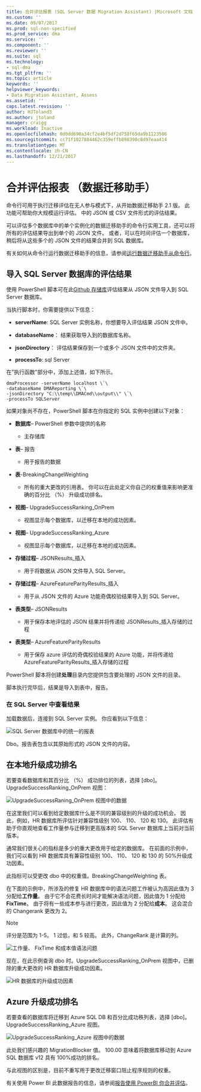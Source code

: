 ```yaml
---
title: 合并评估报表 (SQL Server 数据 Migration Assistant) |Microsoft 文档
ms.custom: ''
ms.date: 09/07/2017
ms.prod: sql-non-specified
ms.prod_service: dma
ms.service: ''
ms.component: ''
ms.reviewer: ''
ms.suite: sql
ms.technology:
- sql-dma
ms.tgt_pltfrm: ''
ms.topic: article
keywords: ''
helpviewer_keywords:
- Data Migration Assistant, Assess
ms.assetid: ''
caps.latest.revision: ''
author: HJToland3
ms.author: jtoland
manager: craigg
ms.workload: Inactive
ms.openlocfilehash: 0d0dd690a34cf2e4bf5df2d758f65da9b1123506
ms.sourcegitcommit: cc71f1027884462c359effb898390c8d97eaa414
ms.translationtype: MT
ms.contentlocale: zh-CN
ms.lasthandoff: 12/21/2017
---
```

# <a name="consolidate-assessment-reports-data-migration-assistant"></a>合并评估报表 （数据迁移助手）

命令行可用于执行迁移评估在无人参与模式下，从开始数据迁移助手 2.1 版。 此功能可帮助你大规模运行评估。  中的 JSON 或 CSV 文件形式的评估结果。

可以评估多个数据库中的单个实例化的数据迁移助手的命令行实用工具，还可以将所有的评估结果导出到单个的 JSON 文件。 或者，可以在时间评估一个数据库，稍后将从这些多个的 JSON 文件的结果合并到 SQL 数据库。

有关如何从命令行运行数据迁移助手的信息，请参阅[运行数据迁移助手从命令行](../dma/dma-commandline.md)。 


## <a name="import-assessment-results-into-a-sql-server-database"></a>导入 SQL Server 数据库的评估结果

使用 PowerShell 脚本可在此[Github 存储库](https://github.com/Microsoft/sql-server-samples/tree/master/samples/features/data-migration-assistant)评估结果从 JSON 文件导入到 SQL Server 数据库。

当执行脚本时，你需要提供以下信息： 

- **serverName**: SQL Server 实例名称，你想要导入评估结果 JSON 文件中。

- **databaseName**： 结果获取导入到的数据库名称。

- **jsonDirectory**： 评估结果保存到一个或多个 JSON 文件中的文件夹。

- **processTo**: sql Server

在"执行函数"部分中，添加上述值，如下所示。

```
dmaProcessor -serverName localhost \`\
-databaseName DMAReporting \`\
-jsonDirectory "C:\\temp\\DMACmd\\output\\" \`\
-processTo SQLServer
```

如果对象尚不存在，PowerShell 脚本在你指定的 SQL 实例中创建以下对象：

- **数据库**– PowerShell 参数中提供的名称

  - 主存储库

- **表**– 报告

  - 用于报告的数据

- **表**-BreakingChangeWeighting

  - 所有的重大更改的引用表。  你可以在此处定义你自己的权重值来影响更准确的百分比 （%） 升级成功排名。

- **视图**– UpgradeSuccessRanking\_OnPrem

  - 视图显示每个数据库，以迁移在本地的成功因素。

- **视图**– UpgradeSuccessRanking\_Azure

  - 视图显示每个数据库，以迁移在本地的成功因素。

- **存储过程**– JSONResults\_插入

  - 用于将数据从 JSON 文件导入 SQL Server。

- **存储过程**– AzureFeatureParityResults\_插入

  - 用于从 JSON 文件的 Azure 功能奇偶校验结果导入到 SQL Server。

- **表类型**– JSONResults

  - 用于保存本地评估的 JSON 结果并将传递给 JSONResults\_插入存储的过程

- **表类型**– AzureFeatureParityResults

  - 用于保存 azure 评估的奇偶校验结果的 Azure 功能，并将传递给 AzureFeatureParityResults\_插入存储的过程

PowerShell 脚本将创建**处理**目录内您提供包含要处理的 JSON 文件的目录。

脚本执行完毕后，结果是导入到表中，报告。

### <a name="viewing-the-results-in-sql-server"></a>在 SQL Server 中查看结果

加载数据后，连接到 SQL Server 实例。 你应看到以下信息：

![SQL Server 数据库中的统一的报表](../dma/media/DMAReportingDatabase.png)

Dbo。报告表包含以其原始形式的 JSON 文件的内容。

## <a name="on-premises-upgrade-success-ranking"></a>在本地升级成功排名

若要查看数据库和其百分比 （%） 成功排位的列表，选择 [dbo]。UpgradeSuccessRanking_OnPrem 视图：

![UpgradeSuccessRaning_OnPrem 视图中的数据](../dma/media/UpgradeSuccessRankingView.png)

在这里我们可以看到给定数据库什么是不同的兼容级别的升级的成功机会。  因此，例如，HR 数据库所评估针对兼容性级别 100、 110、 120 和 130。  此评估有助于你直观地查看工作量参与迁移到更高版本的 SQL Server 数据库上当前对当前版本。

通常我们很关心的指标是多少的重大更改用于给定的数据库。  在前面的示例中，我们可以看到 HR 数据库具有兼容性级别 100、 110、 120 和 130 的 50%升级成功因素。

此指标可以受更改 dbo 中的权重值。BreakingChangeWeighting 表。

在下面的示例中，所涉及的修复 HR 数据库中的语法问题工作被认为高因此值为 3 分配给**工作量**。 由于它不会花费长时间才能解决语法问题，因此值为 1 分配给**FixTime**。 由于将有一些成本参与进行更改，因此值为 2 分配给**成本**。  这会混合的 Changerank 更改为 2。

> [!NOTE]
> 评分是范围为 1-5。  1 过低，和 5 较高。 此外，ChangeRank 是计算的列。

![工作量、 FixTime 和成本值语法问题](../dma/media/SyntaxIssueEffort.png)

现在，在此示例查询 dbo 时。UpgradeSuccessRanking_OnPrem 视图中，已删除的重大更改的 HR 数据库升级成功因素。

![HR 数据库的升级成功因素](../dma/media/UpgradeSuccessFactor_HR.png)

## <a name="azure-upgrade-success-ranking"></a>Azure 升级成功排名

若要查看的数据库将迁移到 Azure SQL DB 和百分比成功秩列表，选择 [dbo]。UpgradeSuccessRanking_Azure 视图。

![UpgradeSuccessRanking_Azure 视图中的数据](../dma/media/UpgradeSuccessRankingView_Azure.png)

此处我们感兴趣的 MigrationBlocker 值。  100.00 意味着将数据库移动到 Azure SQL 数据库 v12 具有 100%成功的排名。

与此视图的区别是，目前不重写用于更改迁移窗口阻止程序规则的权重。

有关使用 Power BI 此数据报告的信息，请参阅[报告使用 PowerBI 你合并评估](../dma/dma-powerbiassesreport.md)。


